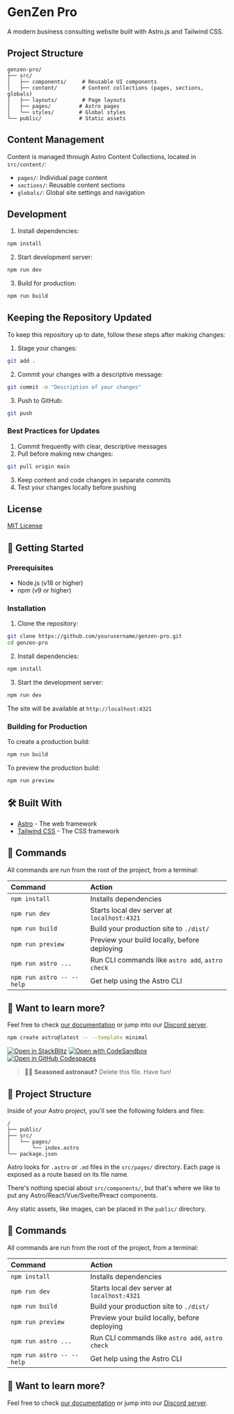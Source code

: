 # GenZen Pro

A modern business consulting website built with Astro.js and Tailwind CSS.

## Project Structure

```
genzen-pro/
├── src/
│   ├── components/     # Reusable UI components
│   ├── content/        # Content collections (pages, sections, globals)
│   ├── layouts/        # Page layouts
│   ├── pages/         # Astro pages
│   └── styles/        # Global styles
└── public/            # Static assets
```

## Content Management

Content is managed through Astro Content Collections, located in `src/content/`:
- `pages/`: Individual page content
- `sections/`: Reusable content sections
- `globals/`: Global site settings and navigation

## Development

1. Install dependencies:
```bash
npm install
```

2. Start development server:
```bash
npm run dev
```

3. Build for production:
```bash
npm run build
```

## Keeping the Repository Updated

To keep this repository up to date, follow these steps after making changes:

1. Stage your changes:
```bash
git add .
```

2. Commit your changes with a descriptive message:
```bash
git commit -m "Description of your changes"
```

3. Push to GitHub:
```bash
git push
```

### Best Practices for Updates

1. Commit frequently with clear, descriptive messages
2. Pull before making new changes:
```bash
git pull origin main
```
3. Keep content and code changes in separate commits
4. Test your changes locally before pushing

## License

[MIT License](LICENSE)

## 🚀 Getting Started

### Prerequisites

- Node.js (v18 or higher)
- npm (v9 or higher)

### Installation

1. Clone the repository:
```bash
git clone https://github.com/yourusername/genzen-pro.git
cd genzen-pro
```

2. Install dependencies:
```bash
npm install
```

3. Start the development server:
```bash
npm run dev
```

The site will be available at `http://localhost:4321`

### Building for Production

To create a production build:

```bash
npm run build
```

To preview the production build:

```bash
npm run preview
```

## 🛠️ Built With

- [Astro](https://astro.build) - The web framework
- [Tailwind CSS](https://tailwindcss.com) - The CSS framework

## 🧞 Commands

All commands are run from the root of the project, from a terminal:

| Command                   | Action                                           |
| :------------------------ | :----------------------------------------------- |
| `npm install`             | Installs dependencies                            |
| `npm run dev`             | Starts local dev server at `localhost:4321`      |
| `npm run build`           | Build your production site to `./dist/`          |
| `npm run preview`         | Preview your build locally, before deploying     |
| `npm run astro ...`       | Run CLI commands like `astro add`, `astro check` |
| `npm run astro -- --help` | Get help using the Astro CLI                     |

## 👀 Want to learn more?

Feel free to check [our documentation](https://docs.astro.build) or jump into our [Discord server](https://astro.build/chat).

```sh
npm create astro@latest -- --template minimal
```

[![Open in StackBlitz](https://developer.stackblitz.com/img/open_in_stackblitz.svg)](https://stackblitz.com/github/withastro/astro/tree/latest/examples/minimal)
[![Open with CodeSandbox](https://assets.codesandbox.io/github/button-edit-lime.svg)](https://codesandbox.io/p/sandbox/github/withastro/astro/tree/latest/examples/minimal)
[![Open in GitHub Codespaces](https://github.com/codespaces/badge.svg)](https://codespaces.new/withastro/astro?devcontainer_path=.devcontainer/minimal/devcontainer.json)

> 🧑‍🚀 **Seasoned astronaut?** Delete this file. Have fun!

## 🚀 Project Structure

Inside of your Astro project, you'll see the following folders and files:

```text
/
├── public/
├── src/
│   └── pages/
│       └── index.astro
└── package.json
```

Astro looks for `.astro` or `.md` files in the `src/pages/` directory. Each page is exposed as a route based on its file name.

There's nothing special about `src/components/`, but that's where we like to put any Astro/React/Vue/Svelte/Preact components.

Any static assets, like images, can be placed in the `public/` directory.

## 🧞 Commands

All commands are run from the root of the project, from a terminal:

| Command                   | Action                                           |
| :------------------------ | :----------------------------------------------- |
| `npm install`             | Installs dependencies                            |
| `npm run dev`             | Starts local dev server at `localhost:4321`      |
| `npm run build`           | Build your production site to `./dist/`          |
| `npm run preview`         | Preview your build locally, before deploying     |
| `npm run astro ...`       | Run CLI commands like `astro add`, `astro check` |
| `npm run astro -- --help` | Get help using the Astro CLI                     |

## 👀 Want to learn more?

Feel free to check [our documentation](https://docs.astro.build) or jump into our [Discord server](https://astro.build/chat).
